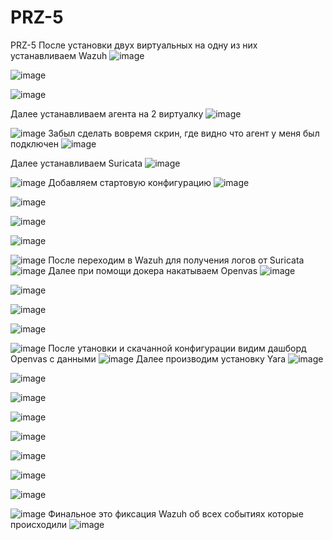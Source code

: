# PRZ-5
PRZ-5
После установки двух виртуальных на одну из них устанавливаем Wazuh
![image](https://github.com/user-attachments/assets/32a43e0c-8405-44bd-8289-de2fb9d94ce6)

![image](https://github.com/user-attachments/assets/af083430-de8f-4fe7-94cb-7794fc20127f)

![image](https://github.com/user-attachments/assets/88c451f6-0640-462d-8743-d8def1e53fa9)

Далее устанавливаем агента на 2 виртуалку 
![image](https://github.com/user-attachments/assets/454e4417-41ef-4835-b639-5ed5a4fd6077)

![image](https://github.com/user-attachments/assets/4f0e93bc-8935-4d4a-86ac-7844464c9a7d)
Забыл сделать вовремя скрин, где видно что агент у меня был подключен
![image](https://github.com/user-attachments/assets/2ca2cdcc-8bad-48e3-a5b0-37e636bac536)

Далее устанавливаем Suricata
![image](https://github.com/user-attachments/assets/a5a858c7-6d08-4dcb-8cf7-e890346059c1)

![image](https://github.com/user-attachments/assets/4b4a7572-99b0-4f82-8204-c465d651bb6c)
Добавляем стартовую конфигурацию
![image](https://github.com/user-attachments/assets/c9c87a97-519d-45ab-8692-c157cefd0476)

![image](https://github.com/user-attachments/assets/44e90bc6-0e38-41ac-88b0-a306649ad527)

![image](https://github.com/user-attachments/assets/fb9fc3e9-3d64-4247-9ff3-08fea0cf7440)

![image](https://github.com/user-attachments/assets/4671cd9b-9c7a-483e-94a2-d6527e147e9c)

![image](https://github.com/user-attachments/assets/645c3828-11f6-4f76-ba1d-7bf177e60be4)
После переходим в Wazuh для получения логов от Suricata 
![image](https://github.com/user-attachments/assets/192cb716-371c-4451-98ba-e92570dffd77)
Далее при помощи докера накатываем Openvas
![image](https://github.com/user-attachments/assets/669f0203-1789-41e8-b3fc-c64007f9c2c8)

![image](https://github.com/user-attachments/assets/4c836325-4c24-43da-b6bb-51339e66ebb2)

![image](https://github.com/user-attachments/assets/46ac1187-e5d1-4902-88e4-77eec84f5056)

![image](https://github.com/user-attachments/assets/b61d3fa4-b164-4e79-8daf-7d49de8ce670)

![image](https://github.com/user-attachments/assets/3603d4a7-a0de-4152-a36b-0bbf51c443b3)
После утановки и скачанной конфигурации видим дашборд Openvas с данными
![image](https://github.com/user-attachments/assets/5e610561-0787-41fd-af3c-aacd26dd0aa4)
Далее производим установку Yara 
![image](https://github.com/user-attachments/assets/117b8d7d-71a6-477d-990a-95931280e5f3)

![image](https://github.com/user-attachments/assets/aa227a17-63c5-4f27-9c39-a1fd2c99a724)

![image](https://github.com/user-attachments/assets/512c06cd-6b05-4791-af74-19e23037f0e3)

![image](https://github.com/user-attachments/assets/bfc420f6-c434-4bad-862a-ec9081511053)

![image](https://github.com/user-attachments/assets/0631e7c8-abfd-40fd-8c4b-b5b006c9f42c)

![image](https://github.com/user-attachments/assets/bd77db29-1166-415c-b849-9c893bd4c548)

![image](https://github.com/user-attachments/assets/e08294ab-9538-4c8c-ba2d-98e528911ae5)

![image](https://github.com/user-attachments/assets/3f2ca139-6c0f-4c76-b0a7-da2cf04e26f7)

![image](https://github.com/user-attachments/assets/ed8eba10-e23c-4843-9384-672a790c22f9)
Финальное это фиксация Wazuh об всех событиях которые происходили 
![image](https://github.com/user-attachments/assets/8f93d3ee-b2cc-4b66-b8b7-f1966a9b9cd5)
